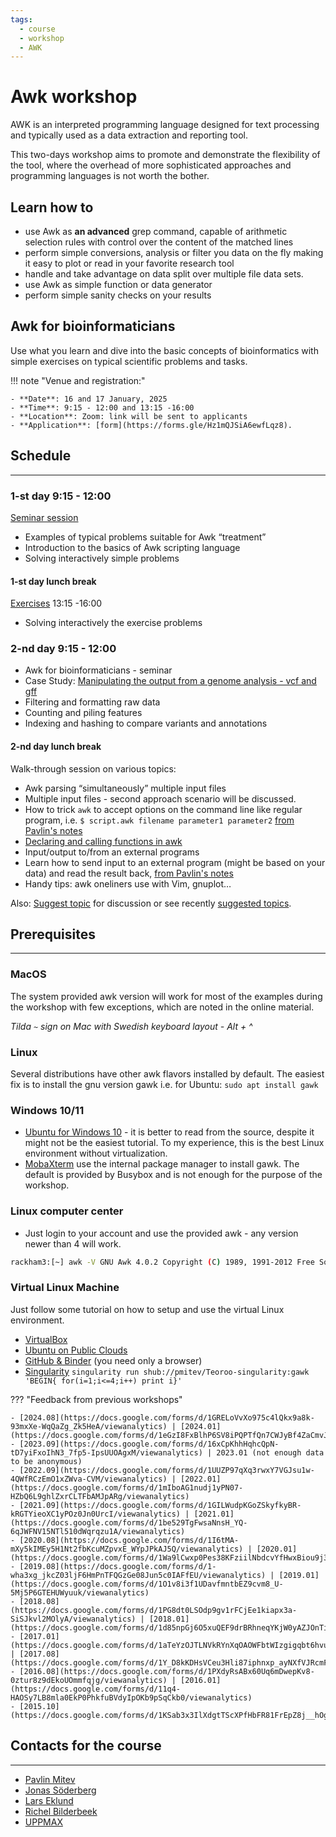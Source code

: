 ```yaml
---
tags:
  - course
  - workshop
  - AWK
---
```


# Awk workshop

AWK is an interpreted programming language designed for text processing and typically used as a data extraction and reporting tool.

This two-days workshop aims to promote and demonstrate the flexibility of the tool, where the overhead of more sophisticated approaches and programming languages is not worth the bother.

## Learn how to

- use Awk as **an advanced** grep command, capable of arithmetic selection rules with control over the content of the matched lines
- perform simple conversions, analysis or filter you data on the fly making it easy to plot or read in your favorite research tool
- handle and take advantage on data split over multiple file data sets.
- use Awk as simple function or data generator
- perform simple sanity checks on your results

## Awk for bioinformaticians

Use what you learn and dive into the basic concepts of bioinformatics with simple exercises on typical scientific problems and tasks.

!!! note "Venue and registration:"

    - **Date**: 16 and 17 January, 2025
    - **Time**: 9:15 - 12:00 and 13:15 -16:00
    - **Location**: Zoom: link will be sent to applicants
    - **Application**: [form](https://forms.gle/Hz1mQJSiA6ewfLqz8).


## Schedule

---

### 1-st day 9:15 - 12:00

[Seminar session](https://pmitev.github.io/to-awk-or-not/)

- Examples of typical problems suitable for Awk “treatment”
- Introduction to the basics of Awk scripting language
- Solving interactively simple problems

#### 1-st day lunch break

[Exercises](https://pmitev.github.io/to-awk-or-not/Exercises/Exercises/) 13:15 -16:00

- Solving interactively the exercise problems

### 2-nd day 9:15 - 12:00

- Awk for bioinformaticians - seminar
- Case Study: [Manipulating the output from a genome analysis - vcf and gff](https://pmitev.github.io/to-awk-or-not/Case_studies/manipulating_vcf/)
- Filtering and formatting raw data
- Counting and piling features
- Indexing and hashing to compare variants and annotations

#### 2-nd day lunch break

Walk-through session on various topics:

- Awk parsing “simultaneously” multiple input files
- Multiple input files - second approach scenario will be discussed.
- How to trick `awk` to accept options on the command line
  like regular program,
  i.e. `$ script.awk filename parameter1 parameter2`
  [from Pavlin's notes](https://pmitev.github.io/to-awk-or-not/More_awk/Command_params/)
- [Declaring and calling functions in awk](https://pmitev.github.io/to-awk-or-not/More_awk/User_defined_functions/)
- Input/output to/from an external programs
- Learn how to send input to an external program (might be based on your data)
  and read the result back,
  [from Pavlin's notes](https://pmitev.github.io/to-awk-or-not/More_awk/Input_output/)
- Handy tips: awk oneliners use with Vim, gnuplot…

Also: [Suggest topic](https://forms.gle/usYYkbWaZVkNceSK6) for discussion or see recently [suggested topics](https://docs.google.com/forms/d/1tQYWc504BQ-uYRA7MWgu1pNXM613r4Ua1wP_yBPlNDM/viewanalytics).

## Prerequisites

---

### MacOS

The system provided awk version will work for most of the examples during the workshop with few exceptions, which are noted in the online material.

_Tilda `~` sign on Mac with Swedish keyboard layout - Alt + ^_

### Linux

Several distributions have other awk flavors installed by default. The easiest fix is to install the gnu version gawk i.e. for Ubuntu: `sudo apt install gawk`

### Windows 10/11

- [Ubuntu for Windows 10](https://docs.microsoft.com/en-us/windows/wsl/install-win10) - it is better to read from the source, despite it might not be the easiest tutorial. To my experience, this is the best Linux environment without virtualization.
- [MobaXterm](https://mobaxterm.mobatek.net/) use the internal package manager to install gawk. The default is provided by Busybox and is not enough for the purpose of the workshop.

### Linux computer center

- Just login to your account and use the provided awk - any version newer than 4 will work.

```bash
rackham3:[~] awk -V GNU Awk 4.0.2 Copyright (C) 1989, 1991-2012 Free Software Foundation.
```

### Virtual Linux Machine

Just follow some tutorial on how to setup and use the virtual Linux environment.

- [VirtualBox](https://www.virtualbox.org/)
- [Ubuntu on Public Clouds](https://ubuntu.com/public-cloud)
- [GitHub & Binder](https://pmitev.github.io/to-awk-or-not/Other/Binder/) (you need only a browser)
- [Singularity](https://sylabs.io/) `singularity run shub://pmitev/Teoroo-singularity:gawk 'BEGIN{ for(i=1;i<=4;i++) print i}'`

??? "Feedback from previous workshops"

    - [2024.08](https://docs.google.com/forms/d/1GRELoVvXo975c4lQkx9a8k-93mxXe-WqQaZg_Zk5HeA/viewanalytics) | [2024.01](https://docs.google.com/forms/d/1eGzI8FxBlhP6SV8iPQPTfQn7CWJyBf4ZaCmvJ2srxDk/viewanalytics)
    - [2023.09](https://docs.google.com/forms/d/16xCpKhhHqhcQpN-tD7yiFxoIhN3_7fp5-IpsUUOAgxM/viewanalytics) | 2023.01 (not enough data to be anonymous)
    - [2022.09](https://docs.google.com/forms/d/1UUZP97qXq3rwxY7VGJsu1w-4QWfRCzEmO1xZWva-CVM/viewanalytics) | [2022.01](https://docs.google.com/forms/d/1mIboAG1nudj1yPN07-HZbQ6L9ghlZxrCLTFbAMJpARg/viewanalytics)
    ​- [2021.09](https://docs.google.com/forms/d/1GILWudpKGoZSkyfkyBR-kRGTYieoXC1yPOz0Jn0UrcI/viewanalytics) | [2021.01](https://docs.google.com/forms/d/1be529TgFwsaNnsH_YQ-6qJWFNV15NTl510dWqrqzu1A/viewanalytics)
    - [2020.08](https://docs.google.com/forms/d/1I6tMA-mXy5kIMEy5H1Nt2fbKcuMZpvxE_WYpJPkAJ5Q/viewanalytics) | [2020.01](https://docs.google.com/forms/d/1Wa9lCwxp0Pes38KFziilNbdcvYfHwxBiou9j3c3hNO0/viewanalytics)
    - [2019.08](https://docs.google.com/forms/d/1-wha3xg_jkcZ03ljF6HmPnTFQGzGe08Jun5c0IAFfEU/viewanalytics) | [2019.01](https://docs.google.com/forms/d/1O1v8i3f1UDavfmntbEZ9cvm8_U-5Mj5P6GTEHUWyuuk/viewanalytics)
    - [2018.08](https://docs.google.com/forms/d/1PG8dt0LSOdp9gv1rFCjEe1kiapx3a-SiSJkvl2MOlyA/viewanalytics) | [2018.01](https://docs.google.com/forms/d/1d85npGj6O5xuQEF9drBRhneqYKjW0yAZJOnTiI1QP0c/viewanalytics)
    - [2017.01](https://docs.google.com/forms/d/1aTeYzOJTLNVkRYnXqOAOWFbtWIzgigqbt6hvuc4EBoE/viewanalytics) | [2017.08](https://docs.google.com/forms/d/1Y_D8kKDHsVCeu3Hli87iphnxp_ayNXfVJRcmFDiSe7Y/viewanalytics)
    - [2016.08](https://docs.google.com/forms/d/1PXdyRsABx60Uq6mDwepKv8-0ztur8z9dEkoUOmmfqjg/viewanalytics) | [2016.01](https://docs.google.com/forms/d/11q4-HAOSy7LB8mla0EkP0PhkfuBVdyIpOKb9pSqCkb0/viewanalytics)
    - [2015.10](https://docs.google.com/forms/d/1KSab3x3IlXdgtTScXPfHbFR81FrEpZ8j__hOgV8P5wU/viewanalytics)


## Contacts for the course

---

- [Pavlin Mitev](https://katalog.uu.se/profile/?id=N3-1425)
- [Jonas Söderberg](https://katalog.uu.se/empinfo/?id=N2-1277)
- [Lars Eklund](https://katalog.uu.se/empinfo/?id=N5-89)
- [Richel Bilderbeek](https://www.katalog.uu.se/empinfo/?id=N21-617)
- [UPPMAX](https://www.uu.se/en/centre/uppmax)

